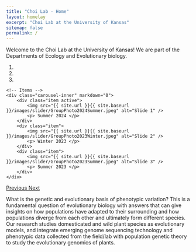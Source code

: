 ```yaml
---
title: "Choi Lab - Home"
layout: homelay
excerpt: "Choi Lab at the University of Kansas"
sitemap: false
permalink: /
---
```


Welcome to the Choi Lab at the University of Kansas! We are part of the Departments of Ecology and Evolutionary biology.

<div markdown="0" id="carousel" class="carousel slide" data-ride="carousel" data-interval="4000" data-pause="hover" >
    <!-- Menu -->
    <ol class="carousel-indicators">
        <li data-target="#carousel" data-slide-to="0" class="active"></li>
        <li data-target="#carousel" data-slide-to="1"></li>
        <li data-target="#carousel" data-slide-to="2"></li>
    </ol>

    <!-- Items -->
    <div class="carousel-inner" markdown="0">
        <div class="item active">
            <img src="{{ site.url }}{{ site.baseurl }}/images/slider/GroupPhoto2024Summer.jpeg" alt="Slide 1" />
            <p> Summer 2024 </p>
        </div>
        <div class="item">
            <img src="{{ site.url }}{{ site.baseurl }}/images/slider/GroupPhoto2023Winter.jpeg" alt="Slide 2" />
            <p> Winter 2023 </p>
        </div>
        <div class="item">
            <img src="{{ site.url }}{{ site.baseurl }}/images/slider/GroupPhoto2023Summer.jpeg" alt="Slide 3" />
            <p> Summer 2023 </p>
        </div>
    </div>
  <a class="left carousel-control" href="#carousel" role="button" data-slide="prev">
    <span class="glyphicon glyphicon-chevron-left" aria-hidden="true"></span>
    <span class="sr-only">Previous</span>
  </a>
  <a class="right carousel-control" href="#carousel" role="button" data-slide="next">
    <span class="glyphicon glyphicon-chevron-right" aria-hidden="true"></span>
    <span class="sr-only">Next</span>
  </a>
</div>

What is the genetic and evolutionary basis of phenotypic variation? This is a fundamental question of evolutionary biology with answers that can give insights on how populations have adapted to their surrounding and how populations diverge from each other and ultimately form different species. Our research studies domesticated and wild plant species as evolutionary models, and integrate emerging genome sequencing technology and phenotypic data collected from the field/lab with population genetic theory to study the evolutionary genomics of plants. 

